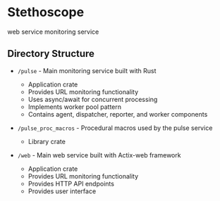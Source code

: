 # Stethoscope
web service monitoring service

## Directory Structure

- `/pulse` - Main monitoring service built with Rust
  - Application crate
  - Provides URL monitoring functionality
  - Uses async/await for concurrent processing
  - Implements worker pool pattern
  - Contains agent, dispatcher, reporter, and worker components

- `/pulse_proc_macros` - Procedural macros used by the pulse service
  - Library crate

- `/web` - Main web service built with Actix-web framework
  - Application crate
  - Provides URL monitoring functionality
  - Provides HTTP API endpoints
  - Provides user interface

